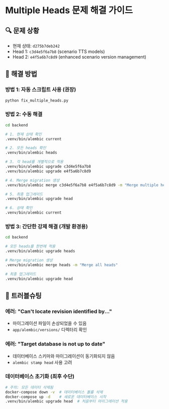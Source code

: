# Multiple Heads 문제 해결 가이드

## 🔍 문제 상황
- 현재 상태: `d275b7deb242`
- Head 1: `c3d4e5f6a7b8` (scenario TTS models)
- Head 2: `e4f5a6b7c8d9` (enhanced scenario version management)

## 🚀 해결 방법

### 방법 1: 자동 스크립트 사용 (권장)
```bash
python fix_multiple_heads.py
```

### 방법 2: 수동 해결
```bash
cd backend

# 1. 현재 상태 확인
.venv/bin/alembic current

# 2. 모든 heads 확인
.venv/bin/alembic heads

# 3. 각 head를 개별적으로 적용
.venv/bin/alembic upgrade c3d4e5f6a7b8
.venv/bin/alembic upgrade e4f5a6b7c8d9

# 4. Merge migration 생성
.venv/bin/alembic merge c3d4e5f6a7b8 e4f5a6b7c8d9 -m "Merge multiple heads"

# 5. 최종 업그레이드
.venv/bin/alembic upgrade head

# 6. 상태 확인
.venv/bin/alembic current
```

### 방법 3: 간단한 강제 해결 (개발 환경용)
```bash
cd backend

# 모든 heads를 한번에 적용
.venv/bin/alembic upgrade heads

# Merge migration 생성
.venv/bin/alembic merge heads -m "Merge all heads"

# 최종 업그레이드
.venv/bin/alembic upgrade head
```

## 🔧 트러블슈팅

### 에러: "Can't locate revision identified by..."
- 마이그레이션 파일이 손상되었을 수 있음
- `app/alembic/versions/` 디렉터리 확인

### 에러: "Target database is not up to date"
- 데이터베이스 스키마와 마이그레이션이 동기화되지 않음
- `alembic stamp head` 사용 고려

### 데이터베이스 초기화 (최후 수단)
```bash
# 주의: 모든 데이터 삭제됨
docker-compose down -v  # 데이터베이스 볼륨 삭제
docker-compose up -d    # 새로운 데이터베이스 시작
.venv/bin/alembic upgrade head  # 처음부터 마이그레이션 적용
```
